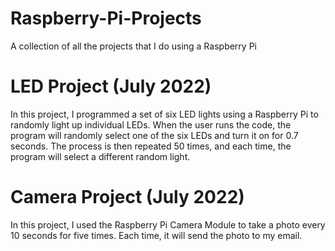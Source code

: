 # Raspberry-Pi-Projects

A collection of all the projects that I do using a Raspberry Pi

# LED Project (July 2022)
In this project, I programmed a set of six LED lights using a Raspberry Pi to randomly light up individual LEDs. When the user runs the code, the program will randomly select one of the six LEDs and turn it on for 0.7 seconds. The process is then repeated 50 times, and each time, the program will select a different random light. 

# Camera Project (July 2022)
In this project, I used the Raspberry Pi Camera Module to take a photo every 10 seconds for five times. Each time, it will send the photo to my email.
